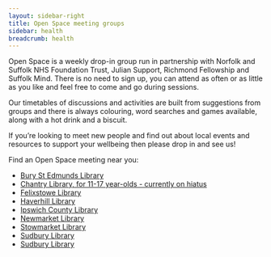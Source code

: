 ```yaml
---
layout: sidebar-right
title: Open Space meeting groups
sidebar: health
breadcrumb: health
---
```


Open Space is a weekly drop-in group run in partnership with Norfolk and Suffolk NHS Foundation Trust, Julian Support, Richmond Fellowship and Suffolk Mind. There is no need to sign up, you can attend as often or as little as you like and feel free to come and go during sessions.

Our timetables of discussions and activities are built from suggestions from groups and there is always colouring, word searches and games available, along with a hot drink and a biscuit.

If you’re looking to meet new people and find out about local events and resources to support your wellbeing then please drop in and see us!

Find an Open Space meeting near you:

- [Bury St Edmunds Library](/health/open-space/bury/)
- [Chantry Library, for 11-17 year-olds - currently on hiatus](/health/open-space/chantry-yp/)
- [Felixstowe Library](/health/open-space/felixstowe/)
- [Haverhill Library](/health/open-space/haverhill/)
- [Ipswich County Library](/health/open-space/ipswich/)
- [Newmarket Library](/health/open-space/newmarket/)
- [Stowmarket Library](/health/open-space/stowmarket/)
- [Sudbury Library](/health/open-space/sudbury/)
- [Sudbury Library](/health/open-space/woodbridge/)
